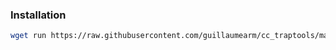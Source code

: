 ### Installation

```bash
wget run https://raw.githubusercontent.com/guillaumearm/cc_traptools/master/install.lua
```
